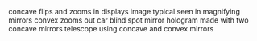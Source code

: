 concave
	flips and zooms in
	displays image
	typical seen in magnifying mirrors
convex
	zooms out
	car blind spot mirror
hologram made with two concave mirrors
telescope
	using concave and convex mirrors

